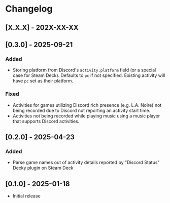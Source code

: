 # Changelog

## [X.X.X] - 202X-XX-XX

## [0.3.0] - 2025-09-21

### Added

- Storing platform from Discord's `activity.platform` field (or a special case for Steam Deck). Defaults to `pc` if not specified. Existing activity will have `pc` set as their platform.

### Fixed

- Activities for games utilizing Discord rich presence (e.g. L.A. Noire) not being recorded due to Discord not reporting an activity start time.
- Activities not being recorded while playing music using a music player that supports Discord activities.

## [0.2.0] - 2025-04-23

### Added

- Parse game names out of activity details reported by "Discord Status" Decky plugin on Steam Deck

## [0.1.0] - 2025-01-18

- Initial release

